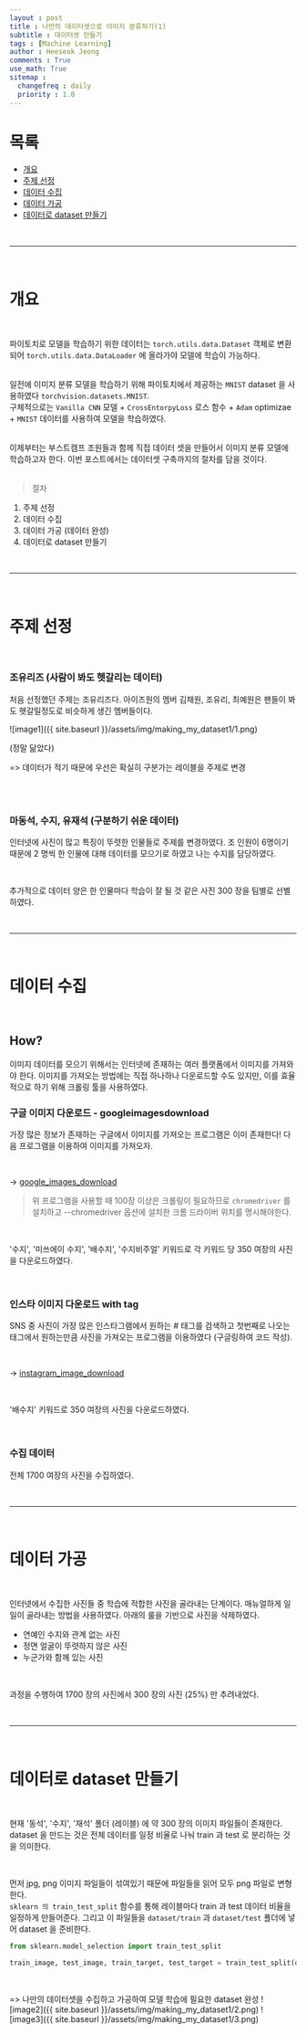 ```yaml
---
layout : post
title : 나만의 데이터셋으로 이미지 분류하기(1) 
subtitle : 데이터셋 만들기
tags : [Machine Learning]
author : Heeseok Jeong
comments : True
use_math: True
sitemap :
  changefreq : daily
  priority : 1.0
---
```


# 목록

- [개요](#개요)
- [주제 선정](#주제-선정)
- [데이터 수집](#데이터-수집)
- [데이터 가공](#데이터-가공)
- [데이터로 dataset 만들기](#데이터로-dataset-만들기)

<br>
<hr>
<br>

# 개요  
<br>

파이토치로 모델을 학습하기 위한 데이터는 `torch.utils.data.Dataset` 객체로 변환되어 `torch.utils.data.DataLoader` 에 올라가야 모델에 학습이 가능하다.  
<br>

일전에 이미지 분류 모델을 학습하기 위해 파이토치에서 제공하는 `MNIST` dataset 을 사용하였다 `torchvision.datasets.MNIST`.  
구체적으로는 `Vanilla CNN` 모델 + `CrossEntorpyLoss` 로스 함수 + `Adam` optimizae + `MNIST` 데이터를 사용하여 모델을 학습하였다.  
<br>
  
이제부터는 부스트캠프 조원들과 함께 직접 데이터 셋을 만들어서 이미지 분류 모델에 학습하고자 한다. 이번 포스트에서는 데이터셋 구축까지의 절차를 담을 것이다.   
<br> 
  
> 절차  
  1) 주제 선정  
  2) 데이터 수집  
  3) 데이터 가공 (데이터 완성)  
  4) 데이터로 dataset 만들기

<br>
<hr>
<br>

# 주제 선정
<br>

### 조유리즈 (사람이 봐도 헷갈리는 데이터)

처음 선정했던 주제는 조유리즈다. 아이즈원의 멤버 김채원, 조유리, 최예원은 팬들이 봐도 헷갈릴정도로 비슷하게 생긴 멤버들이다.

![image1]({{ site.baseurl }}/assets/img/making_my_dataset1/1.png)

(정말 닮았다)

=> 데이터가 적기 때문에 우선은 확실히 구분가는 레이블을 주제로 변경

<br>
<br>

### 마동석, 수지, 유재석 (구분하기 쉬운 데이터)

인터넷에 사진이 많고 특징이 뚜렷한 인물들로 주제를 변경하였다. 조 인원이 6명이기 때문에 2 명씩 한 인물에 대해 데이터를 모으기로 하였고 나는 수지를 담당하였다.    

<br>

추가적으로 데이터 양은 한 인물마다 학습이 잘 될 것 같은 사진 300 장을 팀별로 선별하였다.


<br>
<hr>
<br>

# 데이터 수집
<br>

## How?

이미지 데이터를 모으기 위해서는 인터넷에 존재하는 여러 플랫폼에서 이미지를 가져와야 한다. 이미지를 가져오는 방법에는 직접 하나하나 다운로드할 수도 있지만, 이를 효율적으로 하기 위해 크롤링 툴을 사용하였다.

### 구글 이미지 다운로드 - googleimagesdownload

가장 많은 정보가 존재하는 구글에서 이미지를 가져오는 프로그램은 이미 존재한다! 다음 프로그램을 이용하여 이미지를 가져오자.

<br>

-> [google_images_download](https://github.com/hardikvasa/google-images-download)

> 위 프로그램을 사용할 때 100장 이상은 크롤링이 필요하므로 `chromedriver` 를 설치하고 --chromedriver 옵션에 설치한 크롬 드라이버 위치를 명시해야한다.  

<br>

'수지', '미쓰에이 수지', '배수지', '수지비주얼' 키워드로 각 키워드 당 350 여장의 사진을 다운로드하였다.

<br>

### 인스타 이미지 다운로드 with tag

SNS 중 사진이 가장 많은 인스타그램에서 원하는 # 태그를 검색하고 첫번째로 나오는 태그에서 원하는만큼 사진을 가져오는 프로그램을 이용하였다 (구글링하여 코드 작성).

<br>

-> [instagram_image_download](https://github.com/Heeseok-Jeong/instagram_image_download)

<br>

'배수지' 키워드로 350 여장의 사진을 다운로드하였다.

<br>

### 수집 데이터

전체 1700 여장의 사진을 수집하였다.

<br>
<hr>
<br>

# 데이터 가공
<br>

인터넷에서 수집한 사진들 중 학습에 적합한 사진을 골라내는 단계이다. 매뉴얼하게 일일이 골라내는 방법을 사용하였다. 아래의 룰을 기반으로 사진을 삭제하였다.

- 연예인 수지와 관계 없는 사진
- 정면 얼굴이 뚜렷하지 않은 사진
- 누군가와 함께 있는 사진

<br>

과정을 수행하여 1700 장의 사진에서 300 장의 사진 (25%) 만 추려내었다. 


<br>
<hr>
<br>

# 데이터로 dataset 만들기 
<br>

현재 '동석', '수지', '재석' 폴더 (레이블) 에 약 300 장의 이미지 파일들이 존재한다. dataset 을 만드는 것은 전체 데이터를 일정 비율로 나눠 train 과 test 로 분리하는 것을 의미한다.  

<br>

먼저 jpg, png 이미지 파일들이 섞여있기 때문에 파일들을 읽어 모두 png 파일로 변형한다.  
`sklearn 의 train_test_split` 함수를 통해 레이블마다 train 과 test 데이터 비율을 일정하게 만들어준다. 그리고 이 파일들을 `dataset/train` 과 `dataset/test` 폴더에 넣어 dataset 을 준비한다.  

```python
from sklearn.model_selection import train_test_split

train_image, test_image, train_target, test_target = train_test_split(dataset[:,0], dataset[:,1], stratify=dataset[:,1],)
```

<br>

=> 나만의 데이터셋을 수집하고 가공하여 모델 학습에 필요한 dataset 완성
![image2]({{ site.baseurl }}/assets/img/making_my_dataset1/2.png)
![image3]({{ site.baseurl }}/assets/img/making_my_dataset1/3.png)
